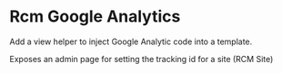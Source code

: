 Rcm Google Analytics
====================

Add a view helper to inject Google Analytic code into a template.

Exposes an admin page for setting the tracking id for a site (RCM Site)
